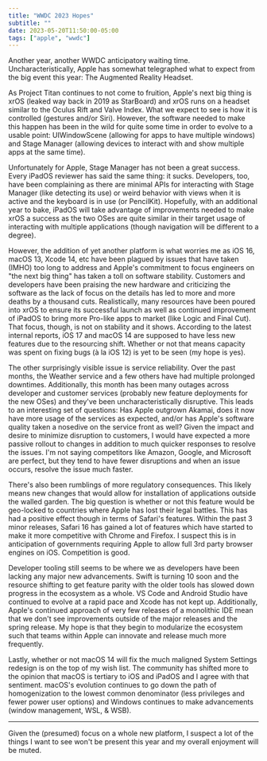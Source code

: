 ```yaml
---
title: "WWDC 2023 Hopes"
subtitle: ""
date: 2023-05-20T11:50:00-05:00
tags: ["apple", "wwdc"]
---
```


Another year, another WWDC anticipatory waiting time. Uncharacteristically, Apple has somewhat telegraphed what to expect from the big event this year: The Augmented Reality Headset.

As Project Titan continues to not come to fruition, Apple's next big thing is xrOS (leaked way back in 2019 as StarBoard) and xrOS runs on a headset similar to the Oculus Rift and Valve Index. What we expect to see is how it is controlled (gestures and/or Siri). However, the software needed to make this happen has been in the wild for quite some time in order to evolve to a usable point: UIWindowScene (allowing for apps to have multiple windows) and Stage Manager (allowing devices to interact with and show multiple apps at the same time).

Unfortunately for Apple, Stage Manager has not been a great success. Every iPadOS reviewer has said the same thing: it sucks. Developers, too, have been complaining as there are minimal APIs for interacting with Stage Manager (like detecting its use) or weird behavior with views when it is active and the keyboard is in use (or PencilKit). Hopefully, with an additional year to bake, iPadOS will take advantage of improvements needed to make xrOS a success as the two OSes are quite similar in their target usage of interacting with multiple applications (though navigation will be different to a degree).

However, the addition of yet another platform is what worries me as iOS 16, macOS 13, Xcode 14, etc have been plagued by issues that have taken (IMHO) too  long to address and Apple's commitment to focus engineers on "the next big thing" has taken a toll on software stability. Customers and developers have been praising the new hardware and criticizing the software as the lack of focus on the details has led to more and more deaths by a thousand cuts. Realistically, many resources have been poured into xrOS to ensure its successful launch as well as continued improvement of iPadOS to bring more Pro-like apps to market (like Logic and Final Cut). That focus, though, is not on stability and it shows. According to the latest internal reports, iOS 17 and macOS 14 are supposed to have less new features due to the resourcing shift. Whether or not that means capacity was spent on fixing bugs (à la iOS 12) is yet to be seen (my hope is yes).

The other surprisingly visible issue is service reliability. Over the past months, the Weather service and a few others have had multiple prolonged downtimes. Additionally, this month has been many outages across developer and customer services (probably new feature deployments for the new OSes) and they've been uncharacteristically disruptive. This leads to an interesting set of questions: Has Apple outgrown Akamai, does it now have more usage of the services as expected, and/or has Apple's software quality taken a nosedive on the service front as well? Given the impact and desire to minimize disruption to customers, I would have expected a more passive rollout to changes in addition to much quicker responses to resolve the issues. I'm not saying competitors like Amazon, Google, and Microsoft are perfect, but they tend to have fewer disruptions and when an issue occurs, resolve the issue much faster.

There's also been rumblings of more regulatory consequences. This likely means new changes that would allow for installation of applications outside the walled garden. The big question is whether or not this feature would be geo-locked to countries where Apple has lost their legal battles. This has had a positive effect though in terms of Safari's features. Within the past 3 minor releases, Safari 16 has gained a lot of features which have started to make it more competitive with Chrome and Firefox. I suspect this is in anticipation of governments requiring Apple to allow full 3rd party browser engines on iOS. Competition is good.

Developer tooling still seems to be where we as developers have been lacking any major new advancements. Swift is turning 10 soon and the resource shifting to get feature parity with the older tools has slowed down progress in the ecosystem as a whole. VS Code and Android Studio have continued to evolve at a rapid pace and Xcode has not kept up. Additionally, Apple's continued approach of very few releases of a monolithic IDE mean that we don't see improvements outside of the major releases and the spring release. My hope is that they begin to modularize the ecosystem such that teams within Apple can innovate and release much more frequently. 

Lastly, whether or not macOS 14 will fix the much maligned System Settings redesign is on the top of my wish list. The community has shifted more to the opinion that macOS is tertiary to iOS and iPadOS and I agree with that sentiment. macOS's evolution continues to go down the path of homogenization to the lowest common denominator (less privileges and fewer power user options) and Windows continues to make advancements (window management, WSL, & WSB).

---

Given the (presumed) focus on a whole new platform, I suspect a lot of the things I want to see won't be present this year and my overall enjoyment will be muted.
